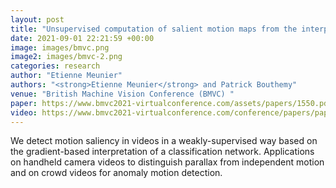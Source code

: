 ```yaml
---
layout: post
title: "Unsupervised computation of salient motion maps from the interpretation of a frame- based classification network"
date: 2021-09-01 22:21:59 +00:00
image: images/bmvc.png
image2: images/bmvc-2.png
categories: research
author: "Etienne Meunier"
authors: "<strong>Etienne Meunier</strong> and Patrick Bouthemy"
venue: "British Machine Vision Conference (BMVC) "
paper: https://www.bmvc2021-virtualconference.com/assets/papers/1550.pdf
video: https://www.bmvc2021-virtualconference.com/conference/papers/paper_1550.html
---
```

We detect motion saliency in videos in a weakly-supervised way based on the gradient-based interpretation of a classification network. Applications on  handheld camera videos to distinguish parallax from independent motion and on crowd videos for anomaly motion detection.
